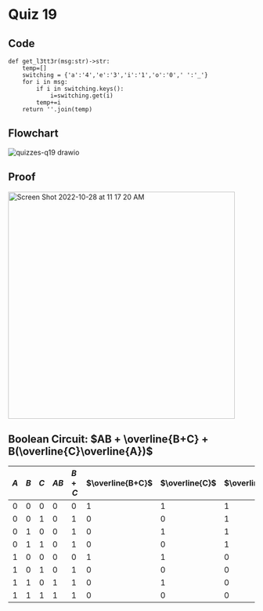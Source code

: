 # Quiz 19


## Code
```
def get_l3tt3r(msg:str)->str:
    temp=[]
    switching = {'a':'4','e':'3','i':'1','o':'0',' ':'_'}
    for i in msg:
        if i in switching.keys():
            i=switching.get(i)
        temp+=i
    return ''.join(temp)
```


## Flowchart
![quizzes-q19 drawio](https://user-images.githubusercontent.com/113817801/201103057-0b074afb-dab0-4954-84f4-add715842ef4.png)


## Proof
<img width="463" alt="Screen Shot 2022-10-28 at 11 17 20 AM" src="https://user-images.githubusercontent.com/113817801/198463311-3ae36246-c8ab-4e5f-8cd0-c5f35d4a5232.png">



## Boolean Circuit: $AB + \overline{B+C} + B(\overline{C}\overline{A})$

| $A$ | $B$ | $C$ | $AB$ | $B+C$ | $\overline{B+C}$ | $\overline{C}$ | $\overline{A}$ | $\overline{CA}$ | $B\overline{CA}$ | $AB+\overline{B+C}$ | $AB+\overline{B+C}+B\overline{CA}$ |
|:---:|:---:|:---:|------|-------|------------------|----------------|----------------|-----------------|------------------|---------------------|------------------------------------|
|  0  |  0  |  0  | 0    | 0     | 1                | 1              | 1              | 1               | 0                | 1                   | 1                                  |
|  0  |  0  |  1  | 0    | 1     | 0                | 0              | 1              | 0               | 0                | 0                   | 0                                  |
|  0  |  1  |  0  | 0    | 1     | 0                | 1              | 1              | 1               | 1                | 0                   | 1                                  |
|  0  |  1  |  1  | 0    | 1     | 0                | 0              | 1              | 0               | 0                | 0                   | 0                                  |
|  1  |  0  |  0  | 0    | 0     | 1                | 1              | 0              | 0               | 0                | 1                   | 1                                  |
|  1  |  0  |  1  | 0    | 1     | 0                | 0              | 0              | 0               | 0                | 0                   | 0                                  |
|  1  |  1  |  0  | 1    | 1     | 0                | 1              | 0              | 0               | 0                | 1                   | 1                                  |
|  1  |  1  |  1  | 1    | 1     | 0                | 0              | 0              | 0               | 0                | 1                   | 1                                  |
